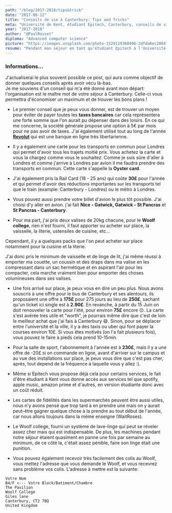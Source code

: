 ```yaml
---
path: "/blog/2017-2018/tips&trick"
date: "2017-08-12"
title: "Conseils de vie à Canterbury: Tips and Tricks"
meta: "Université de Kent, étudiant Epitech, Canterbury, conseils de vie, Revolut, Oyster Card, Rail Card, transport Canterbury, Woolf College, logement étudiant, vie étudiante."
year: "2017-2018"
author: "@PaulRosset"
diploma: "Advanced computer science"
picture: "https://images.unsplash.com/photo-1529119368496-2dfda6ec2804?ixlib=rb-4.0.3&ixid=M3wxMjA3fDB8MHxwaG90by1wYWdlfHx8fGVufDB8fHx8fA%3D%3D&auto=format&fit=crop&w=1471&q=80"
resume: "Pendant mon séjour en tant qu'étudiant Epitech à l'Université de Kent, j'ai accumulé de précieux conseils pour vivre économiquement à Canterbury. J'ai utilisé Revolut pour éviter les taxes bancaires, l'Oyster Card pour les déplacements à Londres, et la Rail Card pour des trajets en train à prix réduit. J'ai également bénéficié d'une offre de bus pour Canterbury et j'ai optimisé l'espace de mes bagages en utilisant des sacs hermétiques compressibles. Enfin, j'ai partagé quelques astuces sur l'utilisation des installations du Woolf College, y compris les services de blanchisserie et la réception de colis."
---
```


### Informations...

J'actualiserai le plus souvent possible ce post, qui aura comme objectif de donner quelques conseils après avoir vécu là-bas.<br> Je me souviens d'un conseil qui m'a été donné avant mon départ: l'organisation est le maître mot de votre séjour à Canterbury. Celle-ci vous permettra d'économiser un maximum et de trouver les bons plans !

- Le premier conseil que je peux vous donner, est de trouver un moyen pour éviter de payer toutes les **taxes bancaires** car cela représentera une forte somme que l'on aurait pu dépenser dans des loisirs. En ce qui me concerne, la société générale propose une option à 5€ par mois pour ne pas avoir de taxes. J'ai également utilisé tout au long de l'année [**Revolut**](https://revolut.com/referral/?referral-code=paullnec) qui est une banque en ligne très libertarienne.

- Il y a également une carte pour les transports en commun pour Londres qui permet d'avoir tous les trajets moitié prix. Vous achetez la carte et vous la chargez comme vous le souhaitez. Comme je suis sûre d'aller à Londres et comme j'arrive à Londres par avion il me faudra prendre des transports en commun. Cette carte s'appelle la **Oyster card**.

- J'ai également pris la Rail Card (18 - 25 ans) qui coûte **30£** pour l'année et qui permet d'avoir des réductions importantes sur les transports tel que le train (example: Canterbury - Londres) ou le métro à Londres.

* Vous pouvez aussi prendre votre billet d'avion le plus tôt possible. J'ai choisi d'y aller en avion. j'ai fait **Nice - Gatwick, Gatwick - St Pancras** et **St Pancras - Canterbury**.

* Pour ma part, j'ai pris deux valises de 20kg chacune, pour le **Woolf college**, rien n'est fourni, il faut apporter ou acheter sur place, la vaisselle, la literie, ustensiles de cuisine, etc...

Cependant, il y a quelques packs que l'on peut acheter sur place notamment pour la cuisine et la literie.

J'ai donc pris le minimum de vaisselle et de linge de lit, j'ai même réussi à emporter ma couette, un coussin et des draps dans ma valise en les compressant dans un sac hermétique et en aspirant l'air pour les compacter, cela marche vraiment bien pour emporter des choses volumineuses dans ses valises.

- Une fois arrivé sur place, je peux vous en dire un peu plus. Nous avons souscris à une offre pour le bus de Canterbury et ses alentours, ils proposaient une offre à **175£** pour 275 jours au lieu de **250£**, sachant qu'un ticket ici single est à **2.90£**. En revanche, à partir du 15 Juin on doit renouveler la carte pour l'été, pour environ **75£** encore 😔. La carte s'est avérée tres utile et "worth", je pourrais même dire que c'est de loin le meilleur achat que j'ai fais à Canterbury 😄. Sinon, pour se déplacer entre l'université et la ville, il y a des taxis ou uber qui font payer la courses environ 10£. Si vous êtes motivés (on l'a fait plusieurs fois), vous pouvez le faire à pieds cela prend 10-15min.

- Pour la salle de sport, l'abonnement à l'année est à **230£**, mais il y a une offre de -20£ si on commande en ligne, avant d'arriver sur le campus et au vue des installations sur place, je peux vous dire que c'est pas cher, après, tout depend de la fréquence à laquelle vous y allez :).

- Même si Epitech vous propose déjà cela pour certains services, le fait d'être étudiant à Kent vous donne accès aux services tel que spotify, apple music, amazon prime et d'autres, en version étudiante donc avec un coût réduit.

- Les cartes de fidélités dans les supermarchés peuvent être aussi utiles, nous n'y avons pensé que trop tard à en prendre une mais on y aurait peut-être gagner quelque chose à la prendre au tout début de l'année, car nous allons toujours dans la même enseigne (WaitRoses).

- Le Woolf college, fourni un système de lave-linge qui peut se réveler assez cher mais qui est indispensable. De plus, les machines pendant notre séjour étaient quasiment en panne une fois par semaine au minimum, de ce côté la, c'était assez pénible, faire son linge était une punition.

- Vous pouvez également recevoir très facilement des colis au Woolf, vous mettez l'adresse que vous demande le Woolf, et vous recevrez sans problème vos colis.
  L'adresse à mettre est la suivante:

```
Votre Nom
B4/F <--- Votre Block/Batiment/Chambre
The Pavilion
Woolf College
Giles lane
Canterbury, CT2 7BQ
United Kingdom
```
